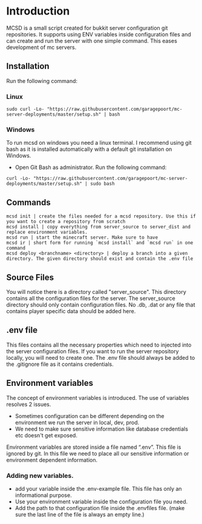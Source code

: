 # Introduction

MCSD is a small script created for bukkit server configuration git repositories.
It supports using ENV variables inside configuration files and can create and run the server with one simple command.
This eases development of mc servers.

## Installation

Run the following command:

### Linux
```
sudo curl -Lo- "https://raw.githubusercontent.com/garagepoort/mc-server-deployments/master/setup.sh" | bash
```

### Windows

To run mcsd on windows you need a linux terminal. I recommend using git bash as it is installed automatically with a default git installation on Windows.

- Open Git Bash as administrator. Run the following command:
```
curl -Lo- "https://raw.githubusercontent.com/garagepoort/mc-server-deployments/master/setup.sh" | sudo bash
```

## Commands
```
mcsd init | create the files needed for a mcsd repository. Use this if you want to create a repository from scratch
mcsd install | copy everything from server_source to server_dist and replace environment variables.
mcsd run | start the minecraft server. Make sure to have 
mcsd ir | short form for running `mcsd install` and `mcsd run` in one command
mcsd deploy <branchname> <directory> | deploy a branch into a given directory. The given directory should exist and contain the .env file 
```

## Source Files

You will notice there is a directory called "server_source". This directory contains all the configuration files for the server.
The server_source directory should only contain configuration files. No .db, .dat or any file that contains player specific data should be added here.

## .env file
This files contains all the necessary properties which need to injected into the server configuration files.
If you want to run the server repository locally, you will need to create one.
The .env file should always be added to the .gitignore file as it contains credentials.

## Environment variables
The concept of environment variables is introduced. 
The use of variables resolves 2 issues. 
- Sometimes configuration can be different depending on the environment we run the server in local, dev, prod.
- We need to make sure sensitive information like database credentials etc doesn't get exposed.

Environment variables are stored inside a file named “.env”. This file is ignored by git.
In this file we need to place all our sensitive information or environment dependent information.

### Adding new variables.
- add your variable inside the .env-example file. This file has only an informational purpose.
- Use your environment variable inside the configuration file you need.
- Add the path to that configuration file inside the .envfiles file. (make sure the last line of the file is always an empty line.)
